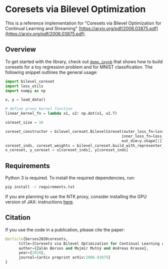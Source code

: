 # Coresets via Bilevel Optimization

This is a reference implementation for "Coresets via Bilevel Optimization for Continual Learning and Streaming" [https://arxiv.org/pdf/2006.03875.pdf](https://arxiv.org/pdf/2006.03875.pdf). 


## Overview
To get started with the library, check out [`demo.ipynb`](https://colab.research.google.com/github/zalanborsos/bilevel_coresets/blob/master/demo.ipynb) that shows how to build coresets for a toy regression 
problem and for MNIST classification. The following snippet outlines the general usage:
```python
import bilevel_coreset
import loss_utils
import numpy as np

x, y = load_data()

# define proxy kernel function
linear_kernel_fn = lambda x1, x2: np.dot(x1, x2.T)

coreset_size = 10

coreset_constructor = bilevel_coreset.BilevelCoreset(outer_loss_fn=loss_utils.cross_entropy,
                                                    inner_loss_fn=loss_utils.cross_entropy,
                                                    out_dim=y.shape[1])
coreset_inds, coreset_weights = bilevel_coreset.build_with_representer_proxy_batch(x, y, coreset_size, linear_kernel_fn)
x_coreset, y_coreset = x[coreset_inds], y[coreset_inds]
```

## Requirements

Python 3 is required.  To install the required dependencies, run:

```bash
pip install -r requirements.txt
```
If you are planning to use the NTK proxy, consider installing the GPU version of JAX: instructions [here](https://github.com/google/jax).


## Citation

If you use the code in a publication, please cite the paper:
```python
@article{borsos2020coresets,
      title={Coresets via Bilevel Optimization for Continual Learning and Streaming}, 
      author={Zalán Borsos and Mojmír Mutný and Andreas Krause},
      year={2020},
      journal={arXiv preprint arXiv:2006.03875}
}
```